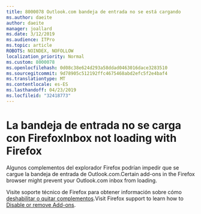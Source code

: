 ```yaml
---
title: 8000078 Outlook.com bandeja de entrada no se está cargando
ms.author: daeite
author: daeite
manager: joallard
ms.date: 3/12/2019
ms.audience: ITPro
ms.topic: article
ROBOTS: NOINDEX, NOFOLLOW
localization_priority: Normal
ms.custom: 8000078
ms.openlocfilehash: 0d08c38e624d293a58ddad0463016dace3283510
ms.sourcegitcommit: 9d78905c512192ffc4675468abd2efc5f2e4baf4
ms.translationtype: MT
ms.contentlocale: es-ES
ms.lasthandoff: 04/23/2019
ms.locfileid: "32418773"
---
```

# <a name="inbox-not-loading-with-firefox"></a><span data-ttu-id="70e47-102">La bandeja de entrada no se carga con Firefox</span><span class="sxs-lookup"><span data-stu-id="70e47-102">Inbox not loading with Firefox</span></span>

<span data-ttu-id="70e47-103">Algunos complementos del explorador Firefox podrían impedir que se cargue la bandeja de entrada de Outlook.com.</span><span class="sxs-lookup"><span data-stu-id="70e47-103">Certain add-ons in the Firefox browser might prevent your Outlook.com inbox from loading.</span></span>
  
<span data-ttu-id="70e47-104">Visite soporte técnico de Firefox para obtener información sobre cómo [deshabilitar o quitar complementos](https://support.mozilla.org/kb/disable-or-remove-add-ons).</span><span class="sxs-lookup"><span data-stu-id="70e47-104">Visit Firefox support to learn how to [Disable or remove Add-ons](https://support.mozilla.org/kb/disable-or-remove-add-ons).</span></span>

